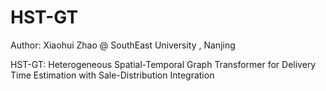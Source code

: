 # HST-GT

Author: Xiaohui Zhao @ SouthEast University , Nanjing

HST-GT: Heterogeneous Spatial-Temporal Graph Transformer for Delivery Time Estimation with Sale-Distribution Integration
